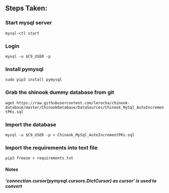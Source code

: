 ## Steps Taken:

### Start mysql server
``` mysql-ctl start ```

### Login
``` mysql -u $C9_USER -p ```

### Install pymysql
``` sudo pip3 install pymysql ```

### Grab the shinook dummy database from git
``` wget https://raw.githubusercontent.com/lerocha/chinook-database/master/ChinookDatabase/DataSources/Chinook_MySql_AutoIncrementPKs.sql ```

### Import the database
``` mysql -u $C9_USER -p < Chinook_MySql_AutoIncrementPKs.sql ```

### Import the requirements into text file
``` pip3 freeze > requirements.txt ```


#### Notes
##### 'connection.cursor(pymysql.cursors.DictCursor) as cursor' is used to convert 